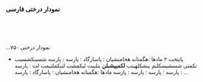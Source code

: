### نمودار درختی فارسی

<br>
<br>
<br>

...نمودار درختی
۷۵۰

- پایتخت ۲
   مادها :هگمتانه
   هخامنشیان : پاسارگاد
   : پارسه
   : پارسه شسیبکشسیب نکمتی شسشیسکلنم یبشکلهیتب **لکمیپشبلن** یتلبیت لیکمشب لتیکملتیمب لت
   : پارسه
   : پارسه
   : پارسه
   : پارسه
   : پارسه
      مادها :هگمتانه
   هخامنشیان : پاسارگاد
   : پارسه
...